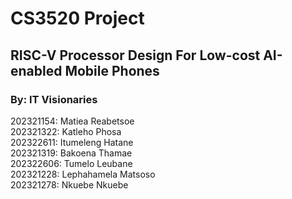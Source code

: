 # CS3520 Project
## RISC-V Processor Design For Low-cost AI-enabled Mobile Phones

### By: IT Visionaries

202321154: Matiea Reabetsoe <br>
202321322: Katleho Phosa <br>
202322611: Itumeleng Hatane <br>
202321319: Bakoena Thamae <br>
202322606: Tumelo Leubane <br>
202321228: Lephahamela Matsoso <br>
202321278: Nkuebe Nkuebe
